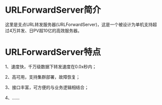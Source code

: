 URLForwardServer简介
================
这里是支点URL转发服务器(URLForwardServer)，这是一个被设计为单机支持超过4万并发、日PV超10亿的高效服务器。

URLForwardServer特点
================
1、速度快，千万级数据下转发速度在0.0x秒内；

2、高可用，支持集群部署，故障恢复；

3、接口丰富，可方便的与业务逻辑相结合；

4、......
